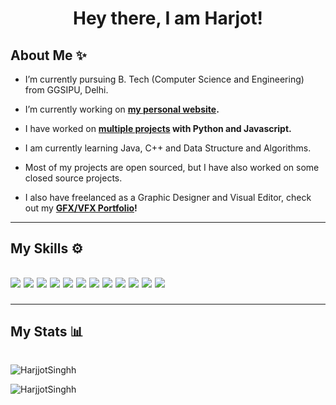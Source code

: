 <h1 align="center">Hey there, I am Harjot!</h1>
<h2>About Me ✨</h2>

- I’m currently pursuing B. Tech (Computer Science and Engineering) from GGSIPU, Delhi.

- I’m currently working on <b>[my personal website](https://github.com/HarjjotSinghh/portfolio).</b>

- I have worked on <b>[multiple projects](https://github.com/HarjjotSinghh?tab=repositories) with Python and Javascript.</b>

- I am currently learning Java, C++ and Data Structure and Algorithms.

- Most of my projects are open sourced, but I have also worked on some closed source projects.

- I also have freelanced as a Graphic Designer and Visual Editor, check out my <b>[GFX/VFX Portfolio](https://behance.net/vxdro)!</b>
<hr>
<h2>My Skills ⚙<h2>
<div algin = "center">
  <img src="https://img.shields.io/badge/Python-14354C?style=for-the-badge&logo=python&logoColor=white" />
  <img src="https://img.shields.io/badge/JavaScript-323330?style=for-the-badge&logo=javascript&logoColor=F7DF1E" />
  <img src="https://img.shields.io/badge/Node.js-43853D?style=for-the-badge&logo=node.js&logoColor=white" />
  <img src="https://img.shields.io/badge/HTML5-E34F26?style=for-the-badge&logo=html5&logoColor=white" />
  <img src="https://img.shields.io/badge/CSS3-1572B6?style=for-the-badge&logo=css3&logoColor=white" />
  <img src="https://img.shields.io/badge/React-20232A?style=for-the-badge&logo=react&logoColor=61DAFB" />
  <img src="https://img.shields.io/badge/MongoDB-4EA94B?style=for-the-badge&logo=mongodb&logoColor=white" />
  <img src="https://img.shields.io/badge/MySQL-00000F?style=for-the-badge&logo=mysql&logoColor=white" />
  <img src = "https://img.shields.io/badge/MongoDB-4EA94B?style=for-the-badge&logo=mongodb&logoColor=white" />
  <img src = "https://img.shields.io/badge/Heroku-430098?style=for-the-badge&logo=heroku&logoColor=white" />
  <img src = "https://img.shields.io/badge/Amazon_AWS-232F3E?style=for-the-badge&logo=amazon-aws&logoColor=white" />
  <img src = "https://img.shields.io/badge/Google_Cloud-4285F4?style=for-the-badge&logo=google-cloud&logoColor=white" />
</div> 
<hr>
<h2>My Stats 📊</h2>
<img src="https://komarev.com/ghpvc/?username=your-github-username&style=for-the-badge&color=blue" alt=""/>
 
<p align="left">
  <img src="https://github-readme-stats.vercel.app/api?username=HarjjotSinghh&show_icons=true&locale=en&theme=dark&layout=compact" alt="HarjjotSinghh" />
</p>
<p align="left">
  <img src="https://github-readme-stats.vercel.app/api/top-langs?username=HarjjotSinghh&show_icons=true&locale=en&layout=compact&theme=dark" alt="HarjjotSinghh"/>


<!--
<p align="left">
  <img src="https://github-readme-stats.vercel.app/api?username=vxdero&show_icons=true&locale=en&theme=graywhite&layout=compact" alt="vxdero" />
</p>
<p align="left">
  <img src="https://github-readme-stats.vercel.app/api/top-langs?username=vxdero&show_icons=true&locale=en&layout=compact&theme=graywhite" alt="vxdero" />
</p>
<p align="left">
  <a href="https://twitter.com/vxdro" target="blank"><img src="https://img.shields.io/twitter/follow/vxdro?logo=twitter&style=for-the-badge&color=blue&lablelColor=ffffff&logoColor=blue" alt="vxdro" title="Follow me on Twitter!"/></a>
</p>
<p align="left">
  <a href="https://discord.com/invite/keMaPa6" targer='blank'>
  <img src="https://discordapp.com/api/guilds/690494216572239922/widget.png?style=banner2" alt="Join my discord server!" title="Join my discord server!"/>
  </a>
</p>
-->
